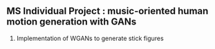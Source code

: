 ## MS Individual Project : music-oriented human motion generation with GANs

1. Implementation of WGANs to generate stick figures

